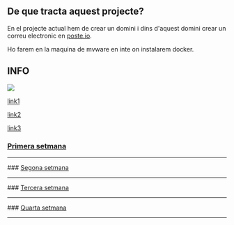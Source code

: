 ## De que tracta aquest projecte?

En el projecte actual hem de crear un domini i dins d'aquest domini crear un correu electronic en <a href="https://poste.io/">poste.io</a>.

Ho farem en la maquina de mvware en inte on instalarem docker.

<h2> INFO </h2>
<img src="https://img.icons8.com/cute-clipart/64/000000/info.png"/>
<p><a href="https://hackmd.io/@joaniznardo/emailserver01">link1</a>
<p><a href=" https://phoenixnap.com/kb/how-to-install-docker-on-debian-10">link2</a> 
<p><a href="https://raw.githubusercontent.com/joaniznardo/2018smxm7/master/uf2/lab30/up.sh">link3</a>
<div class="well">

### <a href="https://carlaasuncion.github.io/Primera-setmana/">Primera setmana</a>
 <hr>### <a href="ponerlink">Segona setmana</a> <hr>
### <a href="ponerlink">Tercera setmana</a> <hr>
### <a href="ponerlink">Quarta setmana</a> <hr>


